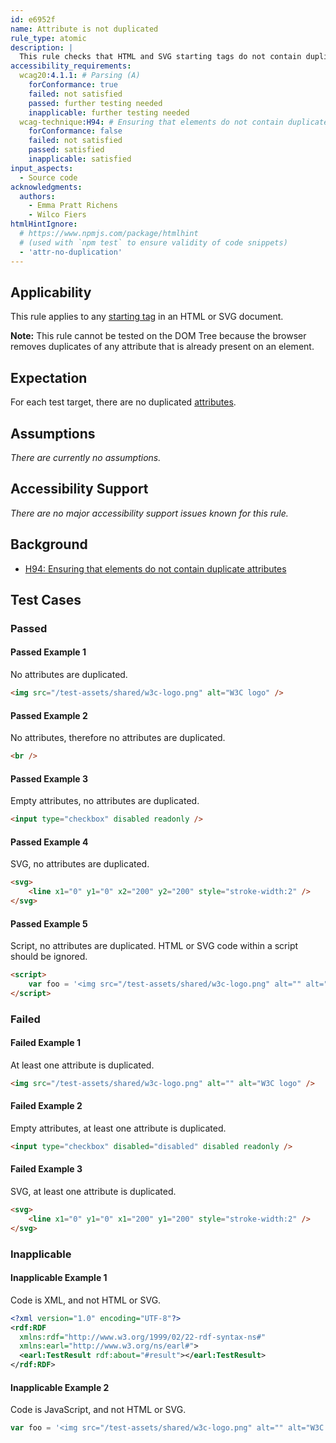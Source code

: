 ```yaml
---
id: e6952f
name: Attribute is not duplicated
rule_type: atomic
description: |
  This rule checks that HTML and SVG starting tags do not contain duplicated attributes.
accessibility_requirements:
  wcag20:4.1.1: # Parsing (A)
    forConformance: true
    failed: not satisfied
    passed: further testing needed
    inapplicable: further testing needed
  wcag-technique:H94: # Ensuring that elements do not contain duplicate attributes
    forConformance: false
    failed: not satisfied
    passed: satisfied
    inapplicable: satisfied
input_aspects:
  - Source code
acknowledgments:
  authors:
    - Emma Pratt Richens
    - Wilco Fiers
htmlHintIgnore:
  # https://www.npmjs.com/package/htmlhint
  # (used with `npm test` to ensure validity of code snippets)
  - 'attr-no-duplication'
---
```


## Applicability

This rule applies to any [starting tag](https://www.w3.org/TR/html5/syntax.html#start-tags) in an HTML or SVG document.

**Note:** This rule cannot be tested on the DOM Tree because the browser removes duplicates of any attribute that is already present on an element.

## Expectation

For each test target, there are no duplicated [attributes](https://www.w3.org/TR/html5/syntax.html#elements-attributes).

## Assumptions

_There are currently no assumptions._

## Accessibility Support

_There are no major accessibility support issues known for this rule._

## Background

- [H94: Ensuring that elements do not contain duplicate attributes](https://www.w3.org/WAI/WCAG21/Techniques/html/H94)

## Test Cases

### Passed

#### Passed Example 1

No attributes are duplicated.

```html
<img src="/test-assets/shared/w3c-logo.png" alt="W3C logo" />
```

#### Passed Example 2

No attributes, therefore no attributes are duplicated.

```html
<br />
```

#### Passed Example 3

Empty attributes, no attributes are duplicated.

```html
<input type="checkbox" disabled readonly />
```

#### Passed Example 4

SVG, no attributes are duplicated.

```html
<svg>
	<line x1="0" y1="0" x2="200" y2="200" style="stroke-width:2" />
</svg>
```

#### Passed Example 5

Script, no attributes are duplicated. HTML or SVG code within a script should be ignored.

```html
<script>
	var foo = '<img src="/test-assets/shared/w3c-logo.png" alt="" alt="W3C logo" />'
</script>
```

### Failed

#### Failed Example 1

At least one attribute is duplicated.

```html
<img src="/test-assets/shared/w3c-logo.png" alt="" alt="W3C logo" />
```

#### Failed Example 2

Empty attributes, at least one attribute is duplicated.

```html
<input type="checkbox" disabled="disabled" disabled readonly />
```

#### Failed Example 3

SVG, at least one attribute is duplicated.

```html
<svg>
	<line x1="0" y1="0" x1="200" y1="200" style="stroke-width:2" />
</svg>
```

### Inapplicable

#### Inapplicable Example 1

Code is XML, and not HTML or SVG.

```xml
<?xml version="1.0" encoding="UTF-8"?>
<rdf:RDF
  xmlns:rdf="http://www.w3.org/1999/02/22-rdf-syntax-ns#"
  xmlns:earl="http://www.w3.org/ns/earl#">
  <earl:TestResult rdf:about="#result"></earl:TestResult>
</rdf:RDF>
```

#### Inapplicable Example 2

Code is JavaScript, and not HTML or SVG.

```js
var foo = '<img src="/test-assets/shared/w3c-logo.png" alt="" alt="W3C logo" />'
```
